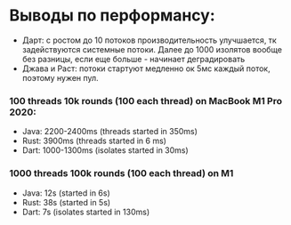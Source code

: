 # Выводы по перформансу:
* Дарт: с ростом до 10 потоков производительность улучшается, тк задействуются системные потоки. 
Далее до 1000 изолятов вообще без разницы, если еще больше - начинает деградировать
* Джава и Раст: потоки стартуют медленно ок 5мс каждый поток, поэтому нужен пул.

### 100 threads 10k rounds (100 each thread) on MacBook M1 Pro 2020:
* Java: 2200-2400ms (threads started in 350ms)
* Rust: 3900ms (threads started in 6 ms)
* Dart: 1000-1300ms (isolates started in 30ms)

### 1000 threads 100k rounds (100 each thread) on M1
* Java: 12s (started in 6s)
* Rust: 38s (started in 5s)
* Dart: 7s (isolates started in 130ms)